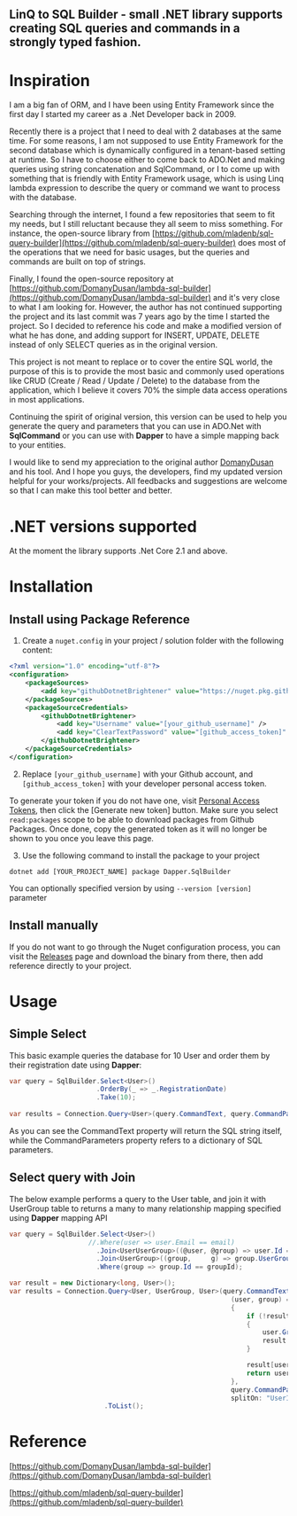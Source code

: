 LinQ to SQL Builder - small .NET library supports creating SQL queries and commands in a strongly typed fashion.
---------------------------------------------------------------------------
  
Inspiration
==========
I am a big fan of ORM, and I have been using Entity Framework since the first day I started my career as a .Net Developer back in 2009. 

Recently there is a project that I need to deal with 2 databases at the same time. For some reasons, I am not supposed to use Entity Framework for the second database which is dynamically configured in a tenant-based setting at runtime. So I have to choose either to come back to ADO.Net and making queries using string concatenation and SqlCommand, or I to come up with something that is friendly with Entity Framework usage, which is using Linq lambda expression to describe the query or command we want to process with the database.

Searching through the internet, I found a few repositories that seem to fit my needs, but I still reluctant because they all seem to miss something. For instance, the open-source library from [https://github.com/mladenb/sql-query-builder](https://github.com/mladenb/sql-query-builder) does most of the operations that we need for basic usages, but the queries and commands are built on top of strings.

Finally, I found the open-source repository at [https://github.com/DomanyDusan/lambda-sql-builder](https://github.com/DomanyDusan/lambda-sql-builder) and it's very close to what I am looking for. However, the author has not continued supporting the project and its last commit was 7 years ago by the time I started the project. So I decided to reference his code and make a modified version of what he has done, and adding support for INSERT, UPDATE, DELETE instead of only SELECT queries as in the original version.

This project is not meant to replace or to cover the entire SQL world, the purpose of this is to provide the most basic and commonly used operations like CRUD (Create / Read / Update / Delete) to the database from the application, which I believe it covers 70% the simple data access operations in most applications.

Continuing the spirit of original version, this version can be used to help you generate the query and parameters that you can use in ADO.Net with **SqlCommand** or you can use with **Dapper** to have a simple mapping back to your entities.

I would like to send my appreciation to the original author [DomanyDusan](https://github.com/DomanyDusan) and his tool. And I hope you guys, the developers, find my updated version helpful for your works/projects. All feedbacks and suggestions are welcome so that I can make this tool better and better.

.NET versions supported
===

At the moment the library supports .Net Core 2.1 and above.

Installation
============

Install using Package Reference
---

1. Create a `nuget.config` in your project / solution folder with the following content:

```xml
<?xml version="1.0" encoding="utf-8"?>
<configuration>
    <packageSources>        
        <add key="githubDotnetBrightener" value="https://nuget.pkg.github.com/dotnetbrightener/index.json" />
    </packageSources>
    <packageSourceCredentials>
        <githubDotnetBrightener>
            <add key="Username" value="[your_github_username]" />
            <add key="ClearTextPassword" value="[github_access_token]" />
        </githubDotnetBrightener>
    </packageSourceCredentials>
</configuration>
```

2. Replace `[your_github_username]` with your Github account, and `[github_access_token]` with your developer personal access token.

To generate your token if you do not have one, visit [Personal Access Tokens](https://github.com/settings/tokens), then click the [Generate new token] button. Make sure you select `read:packages` scope to be able to download packages from Github Packages. Once done, copy the generated token as it will no longer be shown to you once you leave this page.

3. Use the following command to install the package to your project
   
```
dotnet add [YOUR_PROJECT_NAME] package Dapper.SqlBuilder
```

You can optionally specified version by using `--version [version]` parameter

Install manually
---

If you do not want to go through the Nuget configuration process, you can visit the [Releases](https://GitHub.com/dotnetbrightener/linq-to-sql-builder/releases) page and download the binary from there, then add reference directly to your project.

Usage
=====

## Simple Select

This basic example queries the database for 10 User and order them by their registration date using **Dapper**:
```csharp
var query = SqlBuilder.Select<User>()
                      .OrderBy(_ => _.RegistrationDate)
                      .Take(10);
                      
var results = Connection.Query<User>(query.CommandText, query.CommandParameters);
```

As you can see the CommandText property will return the SQL string itself, while the CommandParameters property refers to a dictionary of SQL parameters. 

## Select query with Join
The below example performs a query to the User table, and join it with UserGroup table to returns a many to many relationship mapping specified using **Dapper** mapping API

```csharp
var query = SqlBuilder.Select<User>()
                    //.Where(user => user.Email == email)
                      .Join<UserUserGroup>((@user, @group) => user.Id == group.UserId)
                      .Join<UserGroup>((group,     g) => group.UserGroupId == g.Id)
                      .Where(group => group.Id == groupId);

var result = new Dictionary<long, User>();
var results = Connection.Query<User, UserGroup, User>(query.CommandText,
                                                        (user, group) =>
                                                        {
                                                            if (!result.ContainsKey(user.Id))
                                                            {
                                                                user.Groups = new List<UserGroup>();
                                                                result.Add(user.Id, user);
                                                            }

                                                            result[user.Id].Groups.Add(group);
                                                            return user;
                                                        },
                                                        query.CommandParameters,
                                                        splitOn: "UserId,UserGroupId")
                        .ToList();
```

Reference
=========

[https://github.com/DomanyDusan/lambda-sql-builder](https://github.com/DomanyDusan/lambda-sql-builder)

[https://github.com/mladenb/sql-query-builder](https://github.com/mladenb/sql-query-builder)